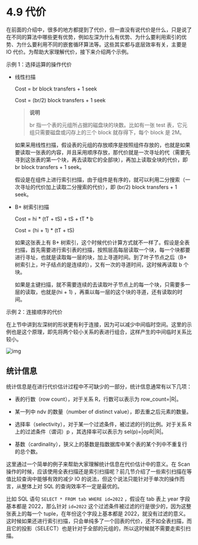 # 4.9 代价

在前面的介绍中，很多的地方都提到了代价，但一直没有说代价是什么，只是说了在不同的算法中哪些更有优势，例如左深为什么有优势、为什么要利用索引的优势、为什么要利用不同的嵌套循环算法等。这些其实都与底层效率有关，主要是 IO 代价。为帮助大家理解代价，接下来介绍两个示例。

示例 1：选择运算的操作代价

- 线性扫描

  Cost  = br block transfers + 1 seek

  Cost = (br/2) block transfers + 1 seek

  > **说明**
  >
  > br 指一个表的元组所占据的磁盘块的块数。比如有一张 test 表，它元组只需要磁盘或闪存上的三个 block 就存得下，每个 block 是 2M。

  如果采用线性扫描，假设表的元组的存放顺序是按照组件存放的，也就是如果要读取一张表的内容，并且采用顺序存放，那代价就是一次寻址的代（需要先寻到这张表的第一个块，再去读取它的全部块），再加上读取全块的代价，即 br block transfers + 1 seek。

  假设是在组件上进行索引扫描，由于组件是有序的，就可以利用二分搜索（一次寻址的代价加上读取二分搜索的代价），即 (br/2) block transfers + 1 seek。

- B+ 树索引扫描

    Cost = hi \* (tT + tS) + tS + tT \* b

    Cost = (hi + 1) * (tT + tS)

    如果这张表上有 B+ 树索引，这个时候代价计算方式就不一样了。假设是全表扫描，首先需要进行索引表的扫描，按照层高每层读取一个块，每一个块都要进行寻址，也就是读取每一层的块，加上寻道时间。到了叶子节点之后（B+ 树索引上，叶子结点的是连续的），又有一次的寻道时间，这时候再读取 b 个块。

    如果是主键扫描，就不需要连续的去读取叶子节点上的每一个块，只需要多一层的读取，也就是(hi + 1) ，再乘以每一层的这个块的寻道，还有读取的时间。

示例 2：连接顺序的代价

在上节中讲到左深树的形状更有利于连接，因为可以减少中间临时空间。这里的示例也是这个原理，即先将两个较小关系的表进行组合，这样产生的中间临时关系比较小。

![img](https://obbusiness-private.oss-cn-shanghai.aliyuncs.com/doc/img/kernel-quickstart/V1.0.0/zh-CN/4.sql-engine/11.cost-01.png)

## 统计信息

统计信息是在进行代价估计过程中不可缺少的一部分，统计信息通常有以下几项：

- 表的行数（row count），对于关系 R，行数可以表示为 row_count=|R|。

- 某一列中 ndv 的数量（number of distinct value），即去重之后元素的数量。

- 选择率（selectivity），对于某一个过滤条件，被过滤的行的比例。对于关系 R 上的过滤条件（谓词）p ，其选择率可以表示为 sel(p)=|σpR||R|。

- 基数（cardinality），狭义上的基数是指数据库中某个表的某个列中不重复行的总个数。

这里通过一个简单的例子来帮助大家理解统计信息在代价估计中的意义。在 Scan 操作的时候，应该使用全表扫描还是索引扫描呢？前几节介绍了一些索引扫描在等值比较查询中能够有效的减少 IO 的说法，但这个说法只能针对于单次的操作而言，从整体上对 SQL 的查询效率不一定是最优的。

比如 SQL 语句 `SELECT * FROM tab WHERE id=2022` ，假设在 tab 表上 year 字段基本都是 2022，那么针对 `id=2022` 这个过滤条件被过滤的行是很少的，因为这整张表上的每一个 tuple，在年份这个字段上基本都是 2022，就没有过滤的意义。这时候如果还进行索引扫描，只会单纯多了一个回表的代价，还不如全表扫描，而且它的投影（SELECT）也是针对于全部的元组的，所以这时候就不需要走索引扫描。
